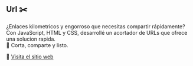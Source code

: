 ##  **Url ✂️**
 ¿Enlaces kilometricos y engorroso que necesitas compartir rápidamente?
 Con JavaScript, HTML y CSS, desarrollé un acortador de URLs que ofrece una solucion rapida. <br>
📲 Corta, comparte y listo.

🔗 [Visita el sitio web](https://lightyellow-cod-759861.hostingersite.com/)
